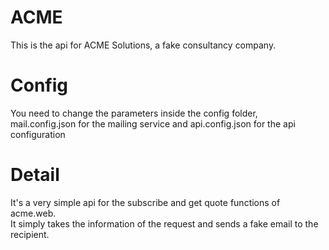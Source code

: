 # ACME

This is the api for ACME Solutions, a fake consultancy company.

# Config

You need to change the parameters inside the config folder, mail.config.json for the mailing service and api.config.json for the api configuration

# Detail

It's a very simple api for the subscribe and get quote functions of acme.web.  
It simply takes the information of the request and sends a fake email to the recipient.